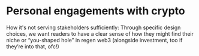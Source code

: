 # Personal engagements with crypto

How it's not serving stakeholders sufficiently: Through specific design choices, we want readers to have a clear sense of how they might find their niche or “you-shaped hole” in regen web3 (alongside investment, too if they’re into that, ofc!)
